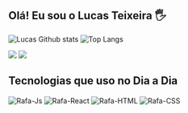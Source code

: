 ## Olá! Eu sou o Lucas Teixeira 🖐️

![Lucas Github stats](https://github-readme-stats.vercel.app/api?username=Falconxtr&show_icons=true&theme=dracula)
![Top Langs](https://github-readme-stats.vercel.app/api/top-langs/?username=Falconxtr&layout=compact&theme=dracula)

<div> 
  <a href = "mailto:lucasteixeira19982010@hotmail.com"><img src="https://img.shields.io/badge/-Gmail-%23333?style=for-the-badge&logo=gmail&logoColor=white" target="_blank"></a>
  <a href="www.linkedin.com/in/lucas-teixeira-662148209" target="_blank"><img src="https://img.shields.io/badge/-LinkedIn-%230077B5?style=for-the-badge&logo=linkedin&logoColor=white" target="_blank"></a>
</div> 

## Tecnologias que uso no Dia a Dia

<div style="display: inline_block">
  <img align="center" alt="Rafa-Js" src="https://img.shields.io/badge/HTML5-E34F26?style=for-the-badge&logo=html5&logoColor=white">
  <img align="center" alt="Rafa-React" src="https://img.shields.io/badge/CSS3-1572B6?style=for-the-badge&logo=css3&logoColor=white">
  <img align="center" alt="Rafa-HTML" src="https://img.shields.io/badge/JavaScript-F7DF1E?style=for-the-badge&logo=javascript&logoColor=black">
  <img align="center" alt="Rafa-CSS" src="https://img.shields.io/badge/React-20232A?style=for-the-badge&logo=react&logoColor=61DAFB">
</div>
